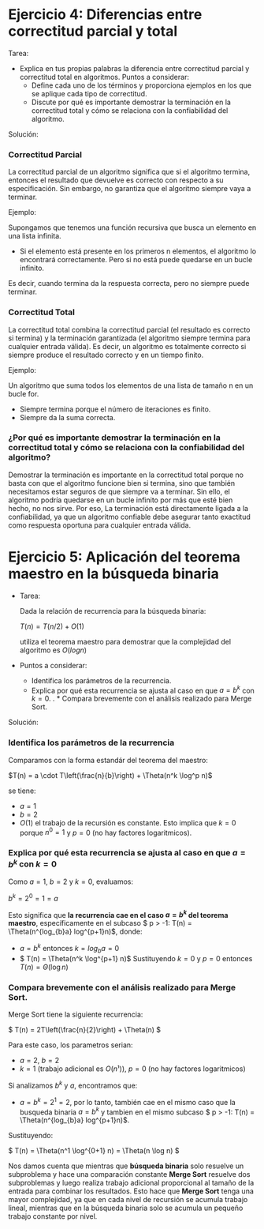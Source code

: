 # Ejercicio 4: Diferencias entre correctitud parcial y total
Tarea:

* Explica en tus propias palabras la diferencia entre correctitud parcial y correctitud total en algoritmos.
Puntos a considerar:
    * Define cada uno de los términos y proporciona ejemplos en los que se aplique cada tipo de correctitud.
    * Discute por qué es importante demostrar la terminación en la correctitud total y cómo se relaciona con la confiabilidad del algoritmo.

Solución:

###  Correctitud Parcial
La correctitud parcial de un algoritmo significa que si el algoritmo termina, entonces el resultado que devuelve es correcto con respecto a su especificación. Sin embargo, no garantiza que el algoritmo siempre vaya a terminar.

Ejemplo:

Supongamos que tenemos una función recursiva que busca un elemento en una lista infinita.
* Si el elemento está presente en los primeros n elementos, el algoritmo lo encontrará correctamente. Pero si no está puede quedarse en un bucle infinito.

Es decir, cuando termina da la respuesta correcta, pero no siempre puede terminar.

### Correctitud Total
La correctitud total combina la correctitud parcial (el resultado es correcto si termina) y la terminación garantizada (el algoritmo siempre termina para cualquier entrada válida).
Es decir, un algoritmo es totalmente correcto si siempre produce el resultado correcto y en un tiempo finito.

Ejemplo:

Un algoritmo que suma todos los elementos de una lista de tamaño n en un bucle for.
* Siempre termina porque el número de iteraciones es finito.
* Siempre da la suma correcta.

### ¿Por qué es importante demostrar la terminación en la correctitud total y cómo se relaciona con la confiabilidad del algoritmo?

Demostrar la terminación es importante en la correctitud total porque no basta con que el algoritmo funcione bien si termina, sino que también necesitamos estar seguros de que siempre va a terminar. Sin ello, el algoritmo podría quedarse en un bucle infinito por más que esté bien hecho, no nos sirve. Por eso, La terminación está directamente ligada a la confiabilidad, ya que un algoritmo confiable debe asegurar tanto exactitud como respuesta oportuna para cualquier entrada válida.

# Ejercicio 5: Aplicación del teorema maestro en la búsqueda binaria
* Tarea:

    Dada la relación de recurrencia para la búsqueda binaria:

    $T(n) = T(n/2) + O(1)$

    utiliza el teorema maestro para demostrar que la complejidad del algoritmo es $O(log n)$
* Puntos a considerar:
    * Identifica los parámetros de la recurrencia.
    * Explica por qué esta recurrencia se ajusta al caso en que $a = b^k$ con $k=0$. 
.   * Compara brevemente con el análisis realizado para Merge Sort.

Solución:

### Identifica los parámetros de la recurrencia

Comparamos con la forma estandár del teorema del maestro:

$T(n) = a \cdot T\left(\frac{n}{b}\right) + \Theta(n^k \log^p n)$

se tiene:

* $a = 1$ 
* $b = 2$
* $O(1)$ el trabajo de la recursión es constante. Esto implica que $k = 0$ porque $n^0 = 1$ y $p = 0$ (no hay factores logaritmicos).


### Explica por qué esta recurrencia se ajusta al caso en que $a = b^k$ con $k=0$

Como $a = 1$, $b = 2$ y $k = 0$, evaluamos:

$b^k = 2^0 = 1 = a$

Esto significa que **la recurrencia cae en el caso $a = b^k$ del teorema maestro**, específicamente en el subcaso $ p > -1: T(n) = \Theta(n^{log_{b}a} log^{p+1}n)$, donde:

* $a = b^k$ entonces $k = log_{b}a = 0$ 
* $ T(n) = \Theta(n^k \log^{p+1} n)$ Sustituyendo $k = 0$ y $p = 0$ entonces $T(n) = \Theta(\log n)$

### Compara brevemente con el análisis realizado para Merge Sort.

Merge Sort tiene la siguiente recurrencia:

$ T(n) = 2T\left(\frac{n}{2}\right) + \Theta(n) $

Para este caso, los parametros serian:
* $a = 2$, $b = 2$
* $k = 1$ (trabajo adicional es $O(n¹)$), $p = 0$ (no hay factores logaritmicos)

Si analizamos $b^k$ y $a$, encontramos que: 
* $a = b^k = 2^1 = 2$, por lo tanto, también cae en el mismo caso que la busqueda binaria $a = b^k$ y tambien en el mismo subcaso $ p > -1: T(n) = \Theta(n^{log_{b}a} log^{p+1}n)$. 

Sustituyendo:

$ T(n) = \Theta(n^1 \log^{0+1} n) = \Theta(n \log n) $

Nos damos cuenta que mientras que **búsqueda binaria** solo resuelve un subproblema y hace una comparación constante **Merge Sort** resuelve dos subproblemas y luego realiza trabajo adicional proporcional al tamaño de la entrada para combinar los resultados. Esto hace que **Merge Sort** tenga una mayor complejidad, ya que en cada nivel de recursión se acumula trabajo lineal, mientras que en la búsqueda binaria solo se acumula un pequeño trabajo constante por nivel.

    




